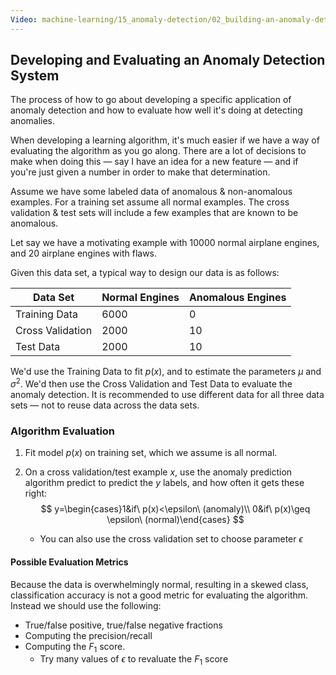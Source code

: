 ```yaml
---
Video: machine-learning/15_anomaly-detection/02_building-an-anomaly-detection-system/01_developing-and-evaluating-an-anomaly-detection-system.mp4
---
```


## Developing and Evaluating an Anomaly Detection System

The process of how to go about developing a specific application of anomaly detection and how to evaluate how well it's doing at detecting anomalies.

When developing a learning algorithm, it's much easier if we have a way of evaluating the algorithm as you go along.  There are a lot of decisions to make when doing this — say I have an idea for a new feature — and if you're just given a number in order to make that determination.

Assume we have some labeled data of anomalous & non-anomalous examples.  For a training set assume all normal examples.  The cross validation & test sets will include a few examples that are known to be anomalous.

Let say we have a motivating example with 10000 normal airplane engines, and 20 airplane engines with flaws.

Given this data set, a typical way to design our data is as follows:

| Data Set         | Normal Engines | Anomalous Engines |
| ---------------- | -------------- | ----------------- |
| Training Data    | 6000           | 0                 |
| Cross Validation | 2000           | 10                |
| Test Data        | 2000           | 10                |

We'd use the Training Data to fit $p(x)$, and to estimate the parameters $\mu$ and $\sigma^2$.  We'd then use the Cross Validation and Test Data to evaluate the anomaly detection. It is recommended to use different data for all three data sets — not to reuse data across the data sets.

### Algorithm Evaluation

1. Fit model $p(x)$ on training set, which we assume is all normal.

2. On a cross validation/test example $x$, use the anomaly prediction algorithm predict to predict the $y$ labels, and how often it gets these right:
   $$
   y=\begin{cases}1&if\  p(x)<\epsilon\ (anomaly)\\ 0&if\  p(x)\geq \epsilon\ (normal)\end{cases}
   $$
   

   * You can also use the cross validation set to choose parameter $\epsilon$

#### Possible Evaluation Metrics

Because the data is overwhelmingly normal, resulting in a skewed class, classification accuracy is not a good metric for evaluating the algorithm. Instead we should use the following:

* True/false positive, true/false negative fractions
* Computing the precision/recall
* Computing the $F_1$ score.
  * Try many values of $\epsilon$ to revaluate the $F_1$ score







